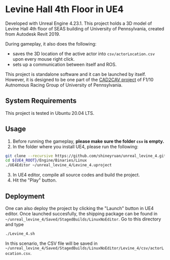 # Levine Hall 4th Floor in UE4

Developed with Unreal Engine 4.23.1. This project holds a 3D model of Levine Hall 4th floor of SEAS building of University of Pennsylvania, created from Autodesk Revit 2019.

During gameplay, it also does the following:
- saves the 3D location of the active actor into `csv/actorLocation.csv` upon every mouse right click.
- sets up a communication between itself and ROS.

This project is standalone software and it can be launched by itself. However, it is designed to be one part of the [CAD2CAV project](https://github.com/mlab-upenn/ISP2021-cad2cav) of F1/10 Autnomous Racing Group of University of Pennsylvania. 

## System Requirements
This project is tested in Ubuntu 20.04 LTS.

## Usage
1. Before running the gameplay, **please make sure the folder `csv` is empty.**
2. In the folder where you install UE4, please run the following:

```bash
git clone --recursive https://github.com/shineyruan/unreal_levine_4.git ~/unreal_levine_4
cd ${UE4_ROOT}/Engine/Binaries/Linux
./UE4Editor ~/unreal_levine_4/Levine_4.uproject
```
3. In UE4 editor, compile all source codes and build the project.
4. Hit the "Play" button.

## Deployment
One can also deploy the project by clicking the "Launch" button in UE4 editor. Once launched succesfully, the shipping package can be found in `~/unreal_levine_4/Saved/StagedBuilds/LinuxNoEditor`. Go to this directory and type
```bash
./Levine_4.sh
```
In this scenario, the CSV file will be saved in `~/unreal_levine_4/Saved/StagedBuilds/LinuxNoEditor/Levine_4/csv/actorLocation.csv`.

